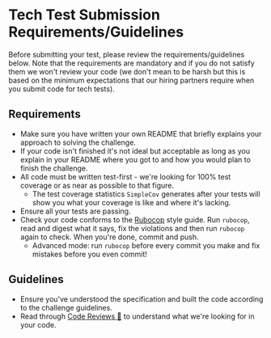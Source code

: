 Tech Test Submission Requirements/Guidelines
======

Before submitting your test, please review the requirements/guidelines below. Note that the requirements are mandatory and if you do not satisfy them we won't review your code (we don't mean to be harsh but this is based on the minimum expectations that our hiring partners require when you submit code for tech tests).

Requirements
------

* Make sure you have written your own README that briefly explains your approach to solving the challenge.
* If your code isn't finished it's not ideal but acceptable as long as you explain in your README where you got to and how you would plan to finish the challenge.
* All code must be written test-first - we're looking for 100% test coverage or as near as possible to that figure.
  * The test coverage statistics `SimpleCov` generates after your tests will show you what your coverage is like and where it's lacking.
* Ensure all your tests are passing.
* Check your code conforms to the [Rubocop](https://github.com/bbatsov/rubocop) style guide. Run `rubocop`, read and digest what it says, fix the violations and then run `rubocop` again to check. When you're done, commit and push.
  * Advanced mode: run `rubocop` before every commit you make and fix mistakes before you even commit!

Guidelines
-------

* Ensure you've understood the specification and built the code according to the challenge guidelines.
* Read through [Code Reviews&nbsp;:pill:](https://github.com/makersacademy/course/blob/main/pills/code_reviews.md) to understand what we're looking for in your code.
